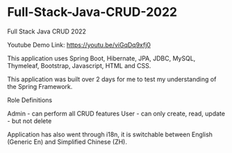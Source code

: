 # Full-Stack-Java-CRUD-2022
Full Stack Java CRUD 2022

Youtube Demo Link: https://youtu.be/viGqDq9xfj0




This application uses Spring Boot, Hibernate, JPA, JDBC, MySQL, Thymeleaf, Bootstrap, Javascript, HTML and CSS. 

This application was built over 2 days for me to test my understanding of the Spring Framework. 



Role Definitions


Admin - can perform all CRUD features 
User - can only create, read, update - but not delete


Application has also went through i18n, it is switchable between English (Generic En) and Simplified Chinese (ZH). 











